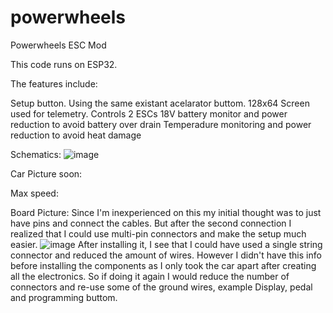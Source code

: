 # powerwheels
Powerwheels ESC Mod

This code runs on ESP32.

The features include:

Setup button. Using the same existant acelarator buttom.
128x64 Screen used for telemetry.
Controls 2 ESCs
18V battery monitor and power reduction to avoid battery over drain
Temperadure monitoring and power reduction to avoid heat damage

Schematics:
![image](https://user-images.githubusercontent.com/1641239/169619249-4a894549-1af1-4fa7-86e1-9406303b5d04.png)

Car Picture soon:

Max speed:

Board Picture:
Since I'm inexperienced on this my initial thought was to just have pins and connect the cables. But after the second connection I realized that I could use multi-pin connectors and make the setup much easier.
![image](https://user-images.githubusercontent.com/1641239/169619348-85db2b91-0ad7-48db-a3ab-c04aaddd628d.png)
After installing it, I see that I could have used a single string connector and reduced the amount of wires. However I didn't have this info before installing the components as I only took the car apart after creating all the electronics. So if doing it again I would reduce the number of connectors and re-use some of the ground wires, example Display, pedal and programming buttom.

